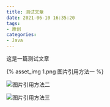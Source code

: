 ```yaml
---
title: 测试文章
date: 2021-06-10 16:35:20
tags:
- 原创
categories:
- Java
---
```


这是一篇测试文章

{% asset_img 1.png 图片引用方法一 %}

![图片引用方法二](1.png)

![图片引用方法三](/images/1.png)
